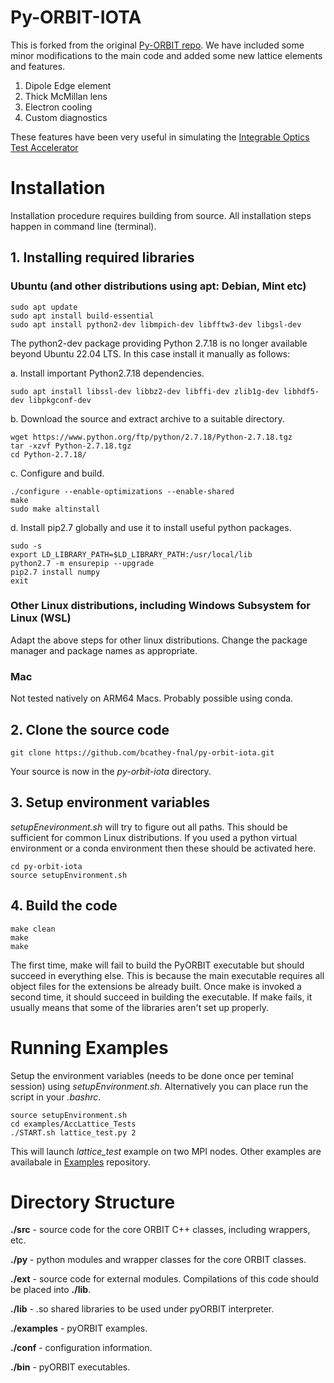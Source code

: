 # Py-ORBIT-IOTA
This is forked from the original [Py-ORBIT repo](https://github.com/PyORBIT-Collaboration/py-orbit). We have included some minor modifications to the main code and added some new lattice elements and features.

1. Dipole Edge element
2. Thick McMillan lens
3. Electron cooling
4. Custom diagnostics

These features have been very useful in simulating the [Integrable Optics Test Accelerator](https://fast.fnal.gov/)


# Installation
Installation procedure requires building from source.
All installation steps happen in command line (terminal).

## 1. Installing required libraries
### Ubuntu (and other distributions using apt: Debian, Mint etc)
```shell
sudo apt update
sudo apt install build-essential
sudo apt install python2-dev libmpich-dev libfftw3-dev libgsl-dev
```
The python2-dev package providing Python 2.7.18 is no longer available beyond Ubuntu 22.04 LTS. In this case install it manually as follows:

a. Install important Python2.7.18 dependencies.
```shell
sudo apt install libssl-dev libbz2-dev libffi-dev zlib1g-dev libhdf5-dev libpkgconf-dev
```
b. Download the source and extract archive to a suitable directory.
```shell
wget https://www.python.org/ftp/python/2.7.18/Python-2.7.18.tgz
tar -xzvf Python-2.7.18.tgz
cd Python-2.7.18/
```
c. Configure and build.
```shell
./configure --enable-optimizations --enable-shared
make
sudo make altinstall
```
d. Install pip2.7 globally and use it to install useful python packages.
```shell
sudo -s
export LD_LIBRARY_PATH=$LD_LIBRARY_PATH:/usr/local/lib
python2.7 -m ensurepip --upgrade
pip2.7 install numpy
exit
```

### Other Linux distributions, including Windows Subsystem for Linux (WSL)
Adapt the above steps for other linux distributions. Change the package manager and package names as appropriate.

### Mac 
Not tested natively on ARM64 Macs. Probably possible using conda.

## 2. Clone the source code
```shell
git clone https://github.com/bcathey-fnal/py-orbit-iota.git
```
Your source is now in the *py-orbit-iota* directory.

## 3. Setup environment variables
*setupEnevironment.sh* will try to figure out all paths. This should be sufficient for common Linux distributions. If you used a python virtual environment or a conda environment then these should be activated here.
```shell
cd py-orbit-iota
source setupEnvironment.sh
```

## 4. Build the code
```shell 
make clean
make
make
```
The first time, make will fail to build the PyORBIT executable but should succeed in everything else. This is because the main executable requires all object files for the extensions be already built. Once make is invoked a second time, it should succeed in building the executable. If make fails, it usually means that some of the libraries aren't set up properly.


# Running Examples
Setup the environment variables (needs to be done once per teminal session) using *setupEnvironment.sh*. Alternatively you can place run the script in your *.bashrc*.
```shell
source setupEnvironment.sh
cd examples/AccLattice_Tests
./START.sh lattice_test.py 2
```
This will launch *lattice_test* example on two MPI nodes. Other examples are availabale in [Examples](https://github.com/PyORBIT-Collaboration/examples) repository.


# Directory Structure
**./src**		- source code for the core ORBIT C++ classes, including
		  wrappers, etc.

**./py**		- python modules and wrapper classes for the core ORBIT
		  classes.

**./ext**		- source code for external modules. Compilations of this
		  code should be placed into **./lib**.

**./lib**  	- .so shared libraries to be used under pyORBIT interpreter.

**./examples**		- pyORBIT examples.

**./conf**		- configuration information.

**./bin**		-  pyORBIT executables.
